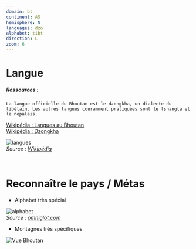 ```yaml
---
domain: bt
continent: AS
hemisphere: N
languages: dzo
alphabet: tibt
direction: L
zoom: 6
---
```


# Langue

##### Ressources :

```
La langue officielle du Bhoutan est le dzongkha, un dialecte du tibétain. Les autres langues couramment pratiquées sont le tshangla et le népalais.
```

[Wikipédia : Langues au Bhoutan](https://fr.wikipedia.org/wiki/Langues_au_Bhoutan)  
[Wikipédia : Dzongkha](https://fr.wikipedia.org/wiki/Dzongkha)

![langues](https://upload.wikimedia.org/wikipedia/commons/thumb/5/57/Languages_of_Bhutan_with_labels.svg/langfr-1024px-Languages_of_Bhutan_with_labels.svg.png)  
*Source : [Wikipédia](https://fr.wikipedia.org/wiki/Langues_au_Bhoutan)*

<br/>

# Reconnaître le pays / Métas

- Alphabet très spécial

![alphabet](https://omniglot.com/images/writing/dzongkha_cons.gif)  
*Source : [omniglot.com](https://omniglot.com/writing/dzongkha.php)*

- Montagnes très spécifiques

![Vue Bhoutan](/images/countries/bt/vue.png)
